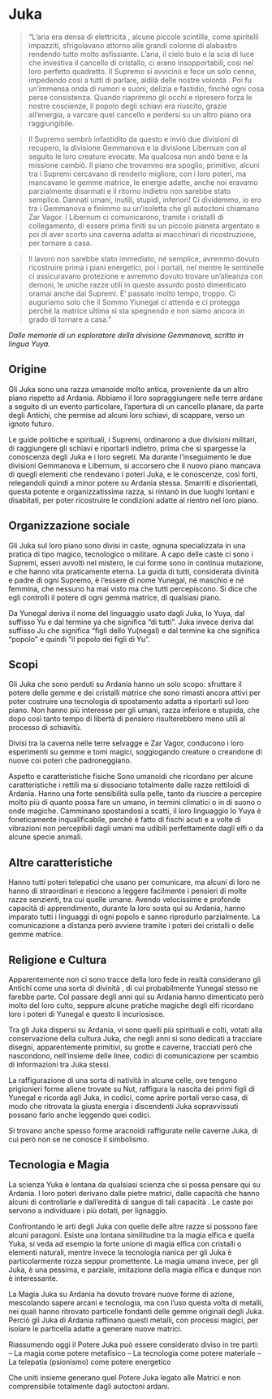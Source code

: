 # Juka

> “L’aria era densa di elettricità , alcune piccole scintille, come spiritelli impazziti, sfrigolavano attorno alle grandi colonne di alabastro rendendo tutto molto asfissiante. L’aria, il cielo buio e la scia di luce che investiva il cancello di cristallo, ci erano insopportabili, così nel loro perfetto quadretto. Il Supremo si avvicinò e fece un solo cenno, impedendo così a tutti di parlare, aldilà  delle nostre volontà . Poi fu un’immensa onda di rumori e suoni, delizia e fastidio, finché ogni cosa perse consistenza.
Quando riaprimmo gli occhi e ripresero forza le nostre coscienze, il popolo degli schiavi era riuscito, grazie all’energia, a varcare quel cancello e perdersi su un altro piano ora raggiungibile.

> Il Supremo sembrò infastidito da questo e inviò due divisioni di recupero, la divisione Gemmanova e la divisione Libernum con al seguito le loro creature evocate. Ma qualcosa non andò bene e la missione cambiò. Il piano che trovammo era spoglio, primitivo, alcuni tra i Supremi cercavano di renderlo migliore, con i loro poteri, ma mancavano le gemme matrice, le energie adatte, anche noi eravamo parzialmente disarmati e il ritorno indietro non sarebbe stato semplice. Dannati umani, inutili, stupidi, inferiori!
Ci dividemmo, io ero tra i Gemmanova e finimmo su un’isoletta che gli autoctoni chiamano Zar Vagor. I Libernum ci comunicarono, tramite i cristalli di collegamento, di essere prima finiti su un piccolo pianeta argentato e poi di aver scorto una caverna adatta ai macchinari di ricostruzione, per tornare a casa.

> Il lavoro non sarebbe stato immediato, né semplice, avremmo dovuto ricostruire prima i piani energetici, poi i portali, nel mentre le sentinelle ci assicuravano protezione e avremmo dovuto trovare un’alleanza con demoni, le uniche razze utili in questo assurdo posto dimenticato oramai anche dai Supremi.
E’ passato molto tempo, troppo. Ci auguriamo solo che il Sommo Yiunegal ci attenda e ci protegga perché la matrice ultima si sta spegnendo e non siamo ancora in grado di tornare a casa.”

*Dalle memorie di un esploratore della divisione Gemmanova, scritto in lingua Yuya.*

## Origine
Gli Juka sono una razza umanoide molto antica, proveniente da un altro piano rispetto ad Ardania. Abbiamo il loro sopraggiungere nelle terre ardane a seguito di un evento particolare, l’apertura di un cancello planare, da parte degli Antichi, che permise ad alcuni loro schiavi, di scappare, verso un ignoto futuro.

Le guide politiche e spirituali, i Supremi, ordinarono a due divisioni militari, di raggiungere gli schiavi e riportarli indietro, prima che si spargesse la conoscenza degli Juka e i loro segreti. Ma durante l’inseguimento le due divisioni Gemmanova e Libernum, si accorsero che il nuovo piano mancava di quegli elementi che rendevano i poteri Juka, e le conoscenze, così forti, relegandoli quindi a minor potere su Ardania stessa. Smarriti e disorientati, questa potente e organizzatissima razza, si rintanò in due luoghi lontani e disabitati, per poter ricostruire le condizioni adatte al rientro nel loro piano.

## Organizzazione sociale
Gli Juka sul loro piano sono divisi in caste, ognuna specializzata in una pratica di tipo magico, tecnologico o militare. A capo delle caste ci sono i Supremi, esseri avvolti nel mistero, le cui forme sono in continua mutazione, e che hanno vita praticamente eterna. La guida di tutti, considerata divinità  e padre di ogni Supremo, è l’essere di nome Yunegal, né maschio e né femmina, che nessuno ha mai visto ma che tutti percepiscono. Si dice che egli controlli il potere di ogni gemma matrice, di qualsiasi piano.

Da Yunegal deriva il nome del linguaggio usato dagli Juka, lo Yuya, dal suffisso Yu e dal termine ya che significa “di tutti”. Juka invece deriva dal suffisso Ju che significa “figli dello Yu(negal) e dal termine ka che significa “popolo” e quindi “il popolo dei figli di Yu”.

## Scopi
Gli Juka che sono perduti su Ardania hanno un solo scopo: sfruttare il potere delle gemme e dei cristalli matrice che sono rimasti ancora attivi per poter costruire una tecnologia di spostamento adatta a riportarli sul loro piano. Non hanno più interesse per gli umani, razza inferiore e stupida, che dopo così tanto tempo di libertà  di pensiero risulterebbero meno utili al processo di schiavitù.

Divisi tra la caverna nelle terre selvagge e Zar Vagor, conducono i loro esperimenti su gemme e tomi magici, soggiogando creature o creandone di nuove coi poteri che padroneggiano.

Aspetto e caratteristiche fisiche
Sono umanoidi che ricordano per alcune caratteristiche i rettili ma si dissociano totalmente dalle razze rettiloidi di Ardania. Hanno una forte sensibilità  sulla pelle, tanto da riuscire a percepire molto più di quanto possa fare un umano, in termini climatici o in di suono o onde magiche. Camminano spostandosi a scatti, il loro linguaggio lo Yuya è foneticamente inqualificabile, perché è fatto di fischi acuti e a volte di vibrazioni non percepibili dagli umani ma udibili perfettamente dagli elfi o da alcune specie animali.

## Altre caratteristiche
Hanno tutti poteri telepatici che usano per comunicare, ma alcuni di loro ne hanno di straordinari e riescono a leggere facilmente i pensieri di molte razze senzienti, tra cui quelle umane. Avendo velocissime e profonde capacità di apprendimento, durante la loro sosta qui su Ardania, hanno imparato tutti i linguaggi di ogni popolo e sanno riprodurlo parzialmente. La comunicazione a distanza però avviene tramite i poteri dei cristalli o delle gemme matrice.

## Religione e Cultura
Apparentemente non ci sono tracce della loro fede in realtà  considerano gli Antichi come una sorta di divinità , di cui probabilmente Yunegal stesso ne farebbe parte. Col passare degli anni qui su Ardania hanno dimenticato però molto del loro culto, seppure alcune pratiche magiche degli elfi ricordano loro i poteri di Yunegal e questo li incuriosisce.

Tra gli Juka dispersi su Ardania, vi sono quelli più spirituali e colti, votati alla conservazione della cultura Juka, che negli anni si sono dedicati a tracciare disegni, apparentemente primitivi, su grotte e caverne, tracciati però che nascondono, nell’insieme delle linee, codici di comunicazione per scambio di informazioni tra Juka stessi.

La raffigurazione di una sorta di natività  in alcune celle, ove tengono prigionieri forme aliene trovate su Nut, raffigura la nascita dei primi figli di Yunegal e ricorda agli Juka, in codici, come aprire portali verso casa, di modo che ritrovata la giusta energia i discendenti Juka sopravvissuti possano farlo anche leggendo quei codici.

Si trovano anche spesso forme aracnoidi raffigurate nelle caverne Juka, di cui però non se ne conosce il simbolismo.

## Tecnologia e Magia
La scienza Yuka è lontana da qualsiasi scienza che si possa pensare qui su Ardania. I loro poteri derivano dalle pietre matrici, dalle capacità  che hanno alcuni di controllarle e dall’eredità  di sangue di tali capacità . Le caste poi servono a individuare i più dotati, per lignaggio.

Confrontando le arti degli Juka con quelle delle altre razze si possono fare alcuni paragoni. Esiste una lontana similitudine tra la magia elfica e quella Yuka, si veda ad esempio la forte unione di magia elfica con cristalli o elementi naturali, mentre invece la tecnologia nanica per gli Juka è particolarmente rozza seppur promettente. La magia umana invece, per gli Juka, è una pessima, e parziale, imitazione della magia elfica e dunque non è interessante.

La Magia Juka su Ardania ha dovuto trovare nuove forme di azione, mescolando sapere arcani e tecnologia, ma con l’uso questa volta di metalli, nei quali hanno ritrovato particelle fondanti delle gemme originali degli Juka. Perciò gli Juka di Ardania raffinano questi metalli, con processi magici, per isolare le particella adatte a generare nuove matrici.

Riassumendo oggi il Potere Juka può essere considerato diviso in tre parti:
– La magia come potere metafisico
– La tecnologia come potere materiale
– La telepatia (psionismo) come potere energetico

Che uniti insieme generano quel Potere Juka legato alle Matrici e non comprensibile totalmente dagli autoctoni ardani.